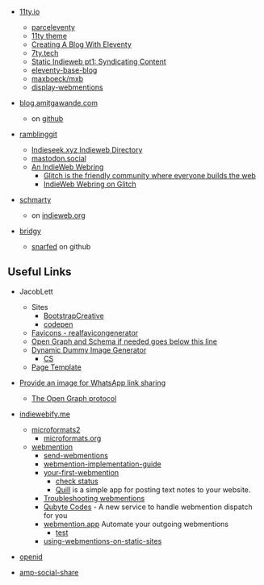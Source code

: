 
* [11ty.io](https://www.11ty.io/docs/)
  * [parceleventy](https://github.com/chrisdmacrae/parceleventy)
  * [11ty theme](https://bryanlrobinson.com/blog/create-11ty-theme-from-static-html-template/)
  * [Creating A Blog With Eleventy](https://keepinguptodate.com/pages/2019/06/creating-blog-with-eleventy/)
  * [7ty.tech](https://github.com/planetoftheweb/seven)
  * [Static Indieweb pt1: Syndicating Content](https://mxb.dev/blog/syndicating-content-to-twitter-with-netlify-functions/)
  * [eleventy-base-blog](https://github.com/11ty/eleventy-base-blog)
  * [maxboeck/mxb](https://github.com/maxboeck/mxb/)
  * [display-webmentions](https://www.amitgawande.com/display-webmentions/)

* [blog.amitgawande.com](https://blog.amitgawande.com/)
    * on [github](https://github.com/am1t/blot-musings)

* [ramblinggit](https://ramblinggit.com/about/)
    * [Indieseek.xyz Indieweb Directory](https://indieseek.xyz/)
    * [mastodon.social](https://mastodon.social/@bradenslen)
    * [An IndieWeb Webring](https://xn--sr8hvo.ws/)
        * [Glitch is the friendly community where everyone builds the web](https://glitch.com/about/)
        * [IndieWeb Webring on Glitch](https://glitch.com/~steady-sundial)

* [schmarty](https://martymcgui.re/)
    * on [indieweb.org](https://indieweb.org/User:Martymcgui.re)

* [bridgy](https://github.com/snarfed/bridgy)
    * [snarfed](https://github.com/snarfed) on github

## Useful Links

* JacobLett
    * Sites
        * [BootstrapCreative](https://bootstrapcreative.com/)
        * [codepen](https://codepen.io/JacobLett)
    * [Favicons - realfavicongenerator](http://realfavicongenerator.net/)
    * [Open Graph and Schema if needed goes below this line](https://webcode.tools/open-graph-generator/business)
    * [Dynamic Dummy Image Generator](https://dummyimage.com/)
        * [CS](https://dummyimage.com/500/e6e61c/00ff1e.jpg&text=CS)
    * [Page Template](https://bootstrapcreative.com/wp-bc/wp-content/themes/wp-bootstrap/snippets/b4hp01.zip)
* [Provide an image for WhatsApp link sharing](https://stackoverflow.com/questions/19778620/provide-an-image-for-whatsapp-link-sharing)
    * [The Open Graph protocol](https://ogp.me/)

* [indiewebify.me](https://indiewebify.me)
    * [microformats2](https://indieweb.org/microformats2)
        * [microformats.org](http://microformats.org/wiki/p-category)
    * [webmention](https://github.com/converspace/webmention/blob/master/README.md)
        * [send-webmentions](https://indiewebify.me/send-webmentions/)
        * [webmention-implementation-guide](https://indieweb.org/webmention-implementation-guide)
        * [your-first-webmention](https://aaronparecki.com/2018/06/30/11/your-first-webmention)
            * [check status](https://webmention.io/aaronpk/webmention/ZwI73EQTJHuTuqI7l9ta)
            * [Quill](https://quill.p3k.io/) is a simple app for posting text notes to your website.
        * [Troubleshooting webmentions](http://forum.grabaperch.com/forum/09-11-2018-troubleshooting-webmentions-i-can-successfully-receive-but-automated-send-is-not-working)
        * [Qubyte Codes](https://qubyte.codes/blog/a-new-service-to-handle-webmention-dispatch-for-you) - A new service to handle webmention dispatch for you
        * [webmention.app](https://webmention.app/) Automate your outgoing webmentions
            * [test](https://webmention.app/check/?url=https%3A%2F%2Fweisser-zwerg.dev%2Fposts%2Fwebmention-test%2F)
        * [using-webmentions-on-static-sites](https://mxb.dev/blog/using-webmentions-on-static-sites/)
        
* [openid](https://openid.indieauth.com/openid)

* [amp-social-share](https://amp.dev/documentation/examples/components/amp-social-share/)